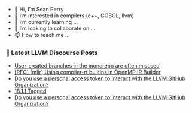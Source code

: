 - 👋 Hi, I’m Sean Perry
- 👀 I’m interested in compilers (c++, COBOL, llvm)
- 🌱 I’m currently learning ...
- 💞️ I’m looking to collaborate on ...
- 📫 How to reach me ...

<!---
s66perry/s66perry is a ✨ special ✨ repository because its `README.md` (this file) appears on your GitHub profile.
You can click the Preview link to take a look at your changes.
--->
### 📕 Latest LLVM Discourse Posts

<!-- DISCOURSE-LLVM:START -->
- [User-created branches in the monorepo are often misused](https://discourse.llvm.org/t/user-created-branches-in-the-monorepo-are-often-misused/75544?page=3#post_52)
- [[RFC] [mlir] Using compiler-rt builtins in OpenMP IR Builder](https://discourse.llvm.org/t/rfc-mlir-using-compiler-rt-builtins-in-openmp-ir-builder/77591#post_10)
- [Do you use a personal access token to interact with the LLVM GitHub Organization?](https://discourse.llvm.org/t/do-you-use-a-personal-access-token-to-interact-with-the-llvm-github-organization/77740#post_3)
- [18.1.1 Tagged](https://discourse.llvm.org/t/18-1-1-tagged/77541#post_6)
- [Do you use a personal access token to interact with the LLVM GitHub Organization?](https://discourse.llvm.org/t/do-you-use-a-personal-access-token-to-interact-with-the-llvm-github-organization/77740#post_2)
<!-- DISCOURSE-LLVM:END -->
